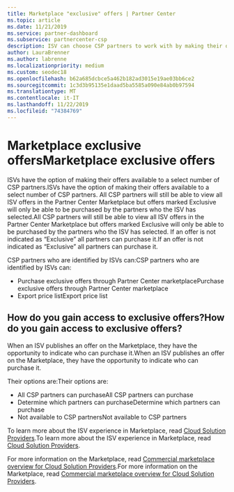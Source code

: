 ```yaml
---
title: Marketplace "exclusive" offers | Partner Center
ms.topic: article
ms.date: 11/21/2019
ms.service: partner-dashboard
ms.subservice: partnercenter-csp
description: ISV can choose CSP partners to work with by making their offers exclusive.
author: LauraBrenner
ms.author: labrenne
ms.localizationpriority: medium
ms.custom: seodec18
ms.openlocfilehash: b62a685dcbce5a462b182ad3015e19ae03bb6ce2
ms.sourcegitcommit: 1c3d3b95135e1daad5ba5585a090e84ab0b97594
ms.translationtype: MT
ms.contentlocale: it-IT
ms.lasthandoff: 11/22/2019
ms.locfileid: "74384769"
---
```

# <a name="marketplace-exclusive-offers"></a><span data-ttu-id="8f9f6-103">Marketplace exclusive offers</span><span class="sxs-lookup"><span data-stu-id="8f9f6-103">Marketplace exclusive offers</span></span>

<span data-ttu-id="8f9f6-104">ISVs have the option of making their offers available to a select number of CSP partners.</span><span class="sxs-lookup"><span data-stu-id="8f9f6-104">ISVs have the option of making their offers available to a select number of CSP partners.</span></span> <span data-ttu-id="8f9f6-105">All CSP partners will still be able to view all ISV offers in the Partner Center Marketplace but offers marked Exclusive will only be able to be purchased by the partners who the ISV has selected.</span><span class="sxs-lookup"><span data-stu-id="8f9f6-105">All CSP partners will still be able to view all ISV offers in the Partner Center Marketplace but offers marked Exclusive will only be able to be purchased by the partners who the ISV has selected.</span></span> <span data-ttu-id="8f9f6-106">If an offer is not indicated as “Exclusive” all partners can purchase it.</span><span class="sxs-lookup"><span data-stu-id="8f9f6-106">If an offer is not indicated as “Exclusive” all partners can purchase it.</span></span>

<span data-ttu-id="8f9f6-107">CSP partners who are identified by ISVs can:</span><span class="sxs-lookup"><span data-stu-id="8f9f6-107">CSP partners who are identified by ISVs can:</span></span>

- <span data-ttu-id="8f9f6-108">Purchase exclusive offers through Partner Center marketplace</span><span class="sxs-lookup"><span data-stu-id="8f9f6-108">Purchase exclusive offers through Partner Center marketplace</span></span>
- <span data-ttu-id="8f9f6-109">Export price list</span><span class="sxs-lookup"><span data-stu-id="8f9f6-109">Export price list</span></span>

## <a name="how-do-you-gain-access-to-exclusive-offers"></a><span data-ttu-id="8f9f6-110">How do you gain access to exclusive offers?</span><span class="sxs-lookup"><span data-stu-id="8f9f6-110">How do you gain access to exclusive offers?</span></span>

<span data-ttu-id="8f9f6-111">When an ISV publishes an offer on the Marketplace, they have the opportunity to indicate who can purchase it.</span><span class="sxs-lookup"><span data-stu-id="8f9f6-111">When an ISV publishes an offer on the Marketplace, they have the opportunity to indicate who can purchase it.</span></span> 

<span data-ttu-id="8f9f6-112">Their options are:</span><span class="sxs-lookup"><span data-stu-id="8f9f6-112">Their options are:</span></span>

- <span data-ttu-id="8f9f6-113">All CSP partners can purchase</span><span class="sxs-lookup"><span data-stu-id="8f9f6-113">All CSP partners can purchase</span></span>
- <span data-ttu-id="8f9f6-114">Determine which partners can purchase</span><span class="sxs-lookup"><span data-stu-id="8f9f6-114">Determine which partners can purchase</span></span>
- <span data-ttu-id="8f9f6-115">Not available to CSP partners</span><span class="sxs-lookup"><span data-stu-id="8f9f6-115">Not available to CSP partners</span></span>

<span data-ttu-id="8f9f6-116">To learn more about the ISV experience in Marketplace, read [Cloud Solution Providers](https://docs.microsoft.com/azure/marketplace/cloud-solution-providers).</span><span class="sxs-lookup"><span data-stu-id="8f9f6-116">To learn more about the ISV experience in Marketplace, read [Cloud Solution Providers](https://docs.microsoft.com/azure/marketplace/cloud-solution-providers).</span></span>

<span data-ttu-id="8f9f6-117">For more information on the Marketplace, read [Commercial marketplace overview for Cloud Solution Providers](https://docs.microsoft.partner-center/commercial-marketplace-overview.md).</span><span class="sxs-lookup"><span data-stu-id="8f9f6-117">For more information on the Marketplace, read [Commercial marketplace overview for Cloud Solution Providers](https://docs.microsoft.partner-center/commercial-marketplace-overview.md).</span></span>